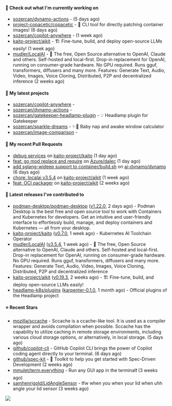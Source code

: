 #### 👷 Check out what I'm currently working on

- [sozercan/dynamo-actions](https://github.com/sozercan/dynamo-actions) -  (5 days ago)
- [project-copacetic/copacetic](https://github.com/project-copacetic/copacetic) - 🧵 CLI tool for directly patching container images! (6 days ago)
- [sozercan/copilot-anywhere](https://github.com/sozercan/copilot-anywhere) -  (1 week ago)
- [kaito-project/aikit](https://github.com/kaito-project/aikit) - 🏗️ Fine-tune, build, and deploy open-source LLMs easily! (1 week ago)
- [mudler/LocalAI](https://github.com/mudler/LocalAI) - :robot: The free, Open Source alternative to OpenAI, Claude and others. Self-hosted and local-first. Drop-in replacement for OpenAI,  running on consumer-grade hardware. No GPU required. Runs gguf, transformers, diffusers and many more. Features: Generate Text, Audio, Video, Images, Voice Cloning, Distributed, P2P and decentralized inference (2 weeks ago)

#### 🌱 My latest projects

- [sozercan/copilot-anywhere](https://github.com/sozercan/copilot-anywhere) - 
- [sozercan/dynamo-actions](https://github.com/sozercan/dynamo-actions) - 
- [sozercan/gatekeeper-headlamp-plugin](https://github.com/sozercan/gatekeeper-headlamp-plugin) - 💡 Headlamp plugin for Gatekeeper
- [sozercan/sparkle-dreams](https://github.com/sozercan/sparkle-dreams) - ✨🌙 Baby nap and awake window calculator
- [sozercan/image-comparison](https://github.com/sozercan/image-comparison) - 

#### 🔨 My recent Pull Requests

- [debug services](https://github.com/kaito-project/kaito/pull/1537) on [kaito-project/kaito](https://github.com/kaito-project/kaito) (1 day ago)
- [feat: go mod replace and require](https://github.com/Azure/dalec/pull/769) on [Azure/dalec](https://github.com/Azure/dalec) (1 day ago)
- [add sglang-wideep support to container/build.sh](https://github.com/ai-dynamo/dynamo/pull/3239) on [ai-dynamo/dynamo](https://github.com/ai-dynamo/dynamo) (6 days ago)
- [chore: localai v3.5.4](https://github.com/kaito-project/aikit/pull/654) on [kaito-project/aikit](https://github.com/kaito-project/aikit) (1 week ago)
- [feat: OCI packager](https://github.com/kaito-project/aikit/pull/649) on [kaito-project/aikit](https://github.com/kaito-project/aikit) (2 weeks ago)

#### 🚀 Latest releases I've contributed to

- [podman-desktop/podman-desktop](https://github.com/podman-desktop/podman-desktop) ([v1.22.0](https://github.com/podman-desktop/podman-desktop/releases/tag/v1.22.0), 2 days ago) - Podman Desktop is the best free and open source tool to work with Containers and Kubernetes for developers. Get an intuitive and user-friendly interface to effortlessly build, manage, and deploy containers and Kubernetes — all from your desktop.
- [kaito-project/kaito](https://github.com/kaito-project/kaito) ([v0.7.0](https://github.com/kaito-project/kaito/releases/tag/v0.7.0), 1 week ago) - Kubernetes AI Toolchain Operator
- [mudler/LocalAI](https://github.com/mudler/LocalAI) ([v3.5.4](https://github.com/mudler/LocalAI/releases/tag/v3.5.4), 1 week ago) - :robot: The free, Open Source alternative to OpenAI, Claude and others. Self-hosted and local-first. Drop-in replacement for OpenAI,  running on consumer-grade hardware. No GPU required. Runs gguf, transformers, diffusers and many more. Features: Generate Text, Audio, Video, Images, Voice Cloning, Distributed, P2P and decentralized inference
- [kaito-project/aikit](https://github.com/kaito-project/aikit) ([v0.19.3](https://github.com/kaito-project/aikit/releases/tag/v0.19.3), 2 weeks ago) - 🏗️ Fine-tune, build, and deploy open-source LLMs easily!
- [headlamp-k8s/plugins](https://github.com/headlamp-k8s/plugins) ([karpenter-0.1.0](https://github.com/headlamp-k8s/plugins/releases/tag/karpenter-0.1.0), 1 month ago) - Official plugins of the Headlamp project

#### ⭐ Recent Stars

- [mozilla/sccache](https://github.com/mozilla/sccache) - Sccache is a ccache-like tool. It is used as a compiler wrapper and avoids compilation when possible. Sccache has the capability to utilize caching in remote storage environments, including various cloud storage options, or alternatively, in local storage. (5 days ago)
- [github/copilot-cli](https://github.com/github/copilot-cli) - GitHub Copilot CLI brings the power of Copilot coding agent directly to your terminal.  (6 days ago)
- [github/spec-kit](https://github.com/github/spec-kit) - 💫 Toolkit to help you get started with Spec-Driven Development (2 weeks ago)
- [mmulet/term.everything](https://github.com/mmulet/term.everything) - Run any GUI app in the terminal❗ (3 weeks ago)
- [samhenrigold/LidAngleSensor](https://github.com/samhenrigold/LidAngleSensor) - tfw when you when your lid when uhh angle your lid sensor (3 weeks ago)

![](https://github-readme-stats.vercel.app/api?username=sozercan&theme=vision-friendly-dark&hide_border=false&include_all_commits=true&count_private=true)
